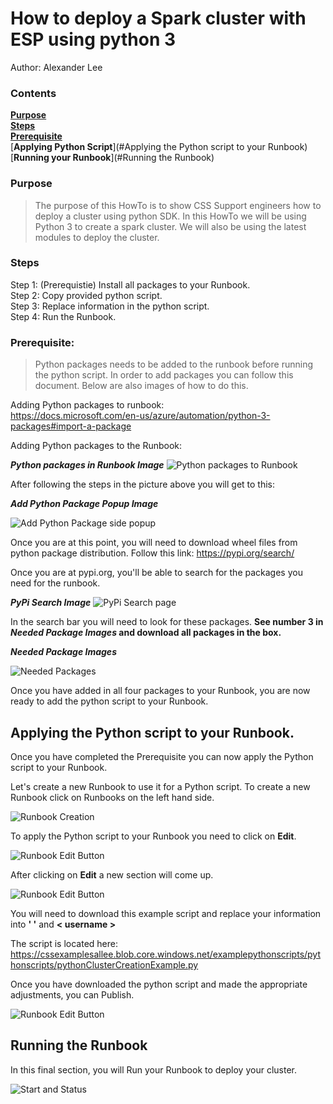 # How to deploy a Spark cluster with ESP using python 3

Author: Alexander Lee

### Contents
[**Purpose**][Purpose]<br>
[**Steps**][Steps]<br>
[**Prerequisite**][Prerequisite]<br>
[**Applying Python Script**](#Applying the Python script to your Runbook)<br>
[**Running your Runbook**](#Running the Runbook)<br>



### Purpose
> The purpose of this HowTo is to show CSS Support engineers how to deploy a cluster using python SDK.  In this HowTo we will be using Python 3 to create a spark cluster.  We will also be using the latest modules to deploy the cluster.

### Steps
Step 1: (Prerequistie) Install all packages to your Runbook.<br>
Step 2: Copy provided python script.<br>
Step 3: Replace information in the python script.<br>
Step 4: Run the Runbook.


### Prerequisite:
> Python packages needs to be added to the runbook before running the python script.  In order to add packages you can follow this document.  Below are also images of how to do this.

Adding Python packages to runbook:<br>
https://docs.microsoft.com/en-us/azure/automation/python-3-packages#import-a-package

Adding Python packages to the Runbook:<br>

***Python packages in Runbook Image***
![Python packages to Runbook](https://cssexamplesallee.blob.core.windows.net/markdownimages/runbookPythonPackages.png)

After following the steps in the picture above you will get to this:

***Add Python Package Popup Image***

![Add Python Package side popup](https://cssexamplesallee.blob.core.windows.net/markdownimages/sidepopupPythonPackages.png)

Once you are at this point, you will need to download wheel files from python package distribution.  Follow this link: https://pypi.org/search/

Once you are at pypi.org, you'll be able to search for the packages you need for the runbook.

***PyPi Search Image***
![PyPi Search page](https://cssexamplesallee.blob.core.windows.net/markdownimages/pypiSearchPage.png)

In the search bar you will need to look for these packages.  **See number 3 in *Needed Package Images* and download all packages in the box.**
<br>

***Needed Package Images***

![Needed Packages](https://cssexamplesallee.blob.core.windows.net/markdownimages/neededPackages.png)


Once you have added in all four packages to your Runbook, you are now ready to add the python script to your Runbook.

## Applying the Python script to your Runbook.

Once you have completed the Prerequisite you can now apply the Python script to your Runbook.

Let's create a new Runbook to use it for a Python script.  To create a new Runbook click on Runbooks on the left hand side.

![Runbook Creation](https://cssexamplesallee.blob.core.windows.net/markdownimages/RunbookCreation.png)

To apply the Python script to your Runbook you need to click on **Edit**.

![Runbook Edit Button](https://cssexamplesallee.blob.core.windows.net/markdownimages/RunbookEdit.png)

After clicking on **Edit** a new section will come up.

![Runbook Edit Button](https://cssexamplesallee.blob.core.windows.net/markdownimages/RunbookEditPage.png)

You will need to download this example script and replace your information into **' '** and **< username >**

The script is located here: https://cssexamplesallee.blob.core.windows.net/examplepythonscripts/pythonscripts/pythonClusterCreationExample.py

Once you have downloaded the python script and made the appropriate adjustments, you can Publish.

![Runbook Edit Button](https://cssexamplesallee.blob.core.windows.net/markdownimages/RunbookPublish.png)

## Running the Runbook

In this final section, you will Run your Runbook to deploy your cluster.

![Start and Status](https://cssexamplesallee.blob.core.windows.net/markdownimages/StartandStatus.png)



[Purpose]: #Purpose

[Steps]: #Steps

[Prerequisite]: #Prerequisite

[Applying the Python script to your Runbook.]: #Applying-the-Python-script-to-your-Runbook

